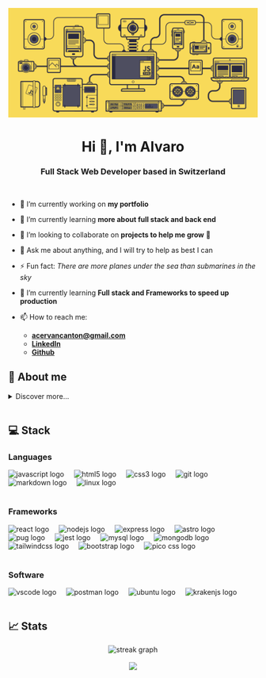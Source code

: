 ![](/src/img/javascript.gif)

<h1 align="center">Hi 👋, I'm Alvaro</h1>
<h3 align="center">Full Stack Web Developer based in Switzerland</h3>

<br>

- 🔭 I’m currently working on **my portfolio**

- 🌱 I’m currently learning **more about full stack and back end**

- 👯 I’m looking to collaborate on **projects to help me grow** 🌱

- 💬 Ask me about anything, and I will try to help as best I can

- ⚡ Fun fact: _There are more planes under the sea than submarines in the sky_

- 🌱 I’m currently learning **Full stack and Frameworks to speed up production**

- 📫 How to reach me:
  - **acervancanton@gmail.com**
  - **[LinkedIn](https://www.linkedin.com/in/alvaro-cervan-canton-1085551b3/)**
  - **[Github](https://github.com/JackGraymer)**

## 🧔 About me

<details>
<summary>Discover more... </summary>

### 🔥 Motivation

Computers always attracted my attention, all the information and endless content, programs and games to discover were amazing.
After a while, it became a common thing to think about (without any technical knowledge) how I would have done it: this game is missing this, this webpage misses that feature, etc.

So it was more and more exciting to have the skills to one day be able to make those changes or create something from scratch.

> The programmers of tomorrow are the _wizards of the future_.

> It is the closest thing we have to **super powers**.

<br>

### 🖥️ The Web Developer Way

As a kid I always loved videogames and computers, but also outdoors and sports.
I finally decided to go for a Sport Science degree and a Masters in Education and Teaching.

Had my time and experience as a teacher, and it was wonderful, a bit stressful but other than that pretty enjoyable and rewarding.

After deciding to move abroad to 🇨🇭 **Switzerland**, I started a journey to teach myself **Full Stack Web Development**, and found an amazing open source curriculum: [The Odin Project](https://www.theodinproject.com/dashboard)

That was early 2022, and after a bit more than a year of studying, reading, watching and following tutorials and doing some projects, I have finally finished the curriculum and ready to move on to the industry.

<br>

### 🛠️ Jack of All Trades

As mentioned before, I got a Bachelor's and Master's degree and self education in Web Development.
But even before that, I have been so many things...
My entire adult life has beeen full of part-time and summer touching **a lot of areas**, here are some of those:

- Open Source contributor
- Physical Education Teacher
- Software translator
- Construction worker
- Swimming instructor
- Bike mechanic
- Kitchen help

And then some more. It was a incredible and bumpy ride, but now it's time to settle down in something more creative and specific.
And none of those have been wasted time, in every one I have learnt valuable lessons and skills that brought me to be who I am today

</details>
<br>

## 💻 Stack

### Languages

<div align="left">
  <img src="https://cdn.jsdelivr.net/gh/devicons/devicon/icons/javascript/javascript-original.svg" height="50" alt="javascript logo"  />
  <img width="12" />
  <img src="https://cdn.jsdelivr.net/gh/devicons/devicon/icons/html5/html5-original.svg" height="50" alt="html5 logo"  />
  <img width="12" />
  <img src="https://cdn.jsdelivr.net/gh/devicons/devicon/icons/css3/css3-original.svg" height="50" alt="css3 logo"  />
  <img width="12" />
  <img src="https://cdn.simpleicons.org/git/F05032" height="50" alt="git logo"  />
  <img width="12" />
  <img src="https://skillicons.dev/icons?i=md" height="50" alt="markdown logo"  />
  <img width="12" />
  <img src="https://cdn.jsdelivr.net/gh/devicons/devicon/icons/linux/linux-original.svg" height="50" alt="linux logo"  />
</div>

<br>

### Frameworks

<div align="left">
  <img src="https://cdn.jsdelivr.net/gh/devicons/devicon/icons/react/react-original.svg" height="50" alt="react logo"  />
  <img width="12" />
  <img src="https://cdn.jsdelivr.net/gh/devicons/devicon/icons/nodejs/nodejs-original.svg" height="50" alt="nodejs logo"  />
  <img width="12" />
  <img src="https://skillicons.dev/icons?i=express" height="50" alt="express logo"  />
  <img width="12" />
  <img src="https://cdn.simpleicons.org/astro/FF5D01" height="50" alt="astro logo"  />
  <img width="12" />
  <img src="https://skillicons.dev/icons?i=pug" height="50" alt="pug logo"  />
  <img width="12" />
  <img src="https://cdn.jsdelivr.net/gh/devicons/devicon/icons/jest/jest-plain.svg" height="50" alt="jest logo"  />
  <img width="12" />
  <img src="https://cdn.jsdelivr.net/gh/devicons/devicon/icons/mysql/mysql-original.svg" height="50" alt="mysql logo"  />
  <img width="12" />
  <img src="https://cdn.simpleicons.org/mongodb/47A248" height="50" alt="mongodb logo"  />
  <img width="12" />
  <img src="https://cdn.simpleicons.org/tailwindcss/06B6D4" height="50" alt="tailwindcss logo"  />
  <img width="12" />
  <img src="https://cdn.simpleicons.org/bootstrap/7952B3" height="50" alt="bootstrap logo"  />
  <img width="12" />
  <img src="https://www.vectorlogo.zone/logos/picocss/picocss-icon.svg" height="50" alt="pico css logo"  />
</div>

<br>

### Software

<div align="left">
  <img src="https://cdn.jsdelivr.net/gh/devicons/devicon/icons/vscode/vscode-original.svg" height="50" alt="vscode logo"  />
  <img width="12" />
  <img src="https://cdn.simpleicons.org/postman/FF6C37" height="50" alt="postman logo"  />
  <img width="12" />
  <img src="https://cdn.simpleicons.org/ubuntu/E95420" height="50" alt="ubuntu logo"  />
  <img width="12" />
  <img src="https://cdn.simpleicons.org/gitkraken/179287" height="50" alt="krakenjs logo"  />
</div>

<br>

## 📈 Stats

<div align=center>
<img src="https://streak-stats.demolab.com?user=jackgraymer&locale=en&mode=daily&theme=dark&hide_border=false&border_radius=5&order=3" height="250" alt="streak graph"  />

<br>
 
<br>

<img height="250" src="https://github-readme-stats.vercel.app/api/top-langs/?username=jackgraymer&layout=compact&custom_title=Most%20used%20languages&langs_count=10&include_all_commits=true&hide_progress=false&hide_border=false&theme=dark&hide=">

</div>

<!--
 https://profile-readme-generator.com/

  https://rahuldkjain.github.io/gh-profile-readme-generator/
-->
